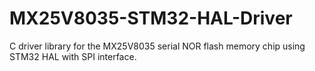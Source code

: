# MX25V8035-STM32-HAL-Driver
C driver library for the MX25V8035 serial NOR flash memory chip using STM32 HAL with SPI interface.
